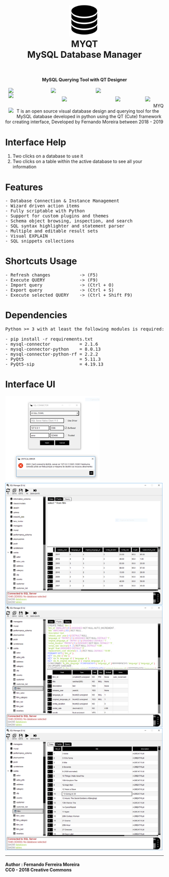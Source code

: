 <h1 align="center">
  <br>
    <img src="assets/Interface/ui_database.png" alt="logo" width="100">
  <br>
  MYQT<br>
  MySQL Database Manager
  <br>
  <br>
</h1>

<h4 align="center">MySQL Querying Tool with QT Designer</h4>

<img src="https://img.shields.io/badge/Status-in%20progress-yellowgreen.svg " width="115" align="left" hspace="10"/>
<img src="https://img.shields.io/github/last-commit/zisongbr/MYQT.svg" width="123" align="left" hspace="10"/>
<img src="https://img.shields.io/github/languages/count/zisongbr/MYQT.svg" width="90" align="left" hspace="10"/>
<img src="https://david-dm.org/zisongbr/MYQT.svg" width="150" align="left" hspace="10"/>

</br>

<img src="https://img.shields.io/badge/contributions-welcome-brightgreen.svg" width="150" align="left" hspace="10" vspace="10"/>
<img src="http://hits.dwyl.io/zisongbr/MYQT.svg" width="75" align="left" hspace="10" vspace="10"/>
<img src="https://img.shields.io/twitter/follow/nando_ferreira2.svg?label=Twitter" align="left" hspace="10" vspace="10"/>
<img src="https://img.shields.io/github/repo-size/zisongbr/MYQT.svg" align="left" hspace="10" vspace="10"/>

</br>

MYQT is an open source visual database design and querying tool for the MySQL database developed in python using the QT (Cute) framework for creating  interface, Developed by Fernando Moreira between 2018 - 2019

# Interface Help
1. Two clicks on a database to use it
2. Two clicks on a table within the active database
to see all your information

# Features
<pre>
- Database Connection & Instance Management
- Wizard driven action items
- Fully scriptable with Python
- Support for custom plugins and themes
- Schema object browsing, inspection, and search
- SQL syntax highlighter and statement parser
- Multiple and editable result sets
- Visual EXPLAIN
- SQL snippets collections
</pre>

# Shortcuts Usage
<pre>
- Refresh changes           -> (F5)
- Execute QUERY             -> (F9) 
- Import query              -> (Ctrl + O) 
- Export query              -> (Ctrl + S) 
- Execute selected QUERY    -> (Ctrl + Shift F9)
</pre>

# Dependencies
<pre>
Python >= 3 with at least the following modules is required:

- pip install -r requirements.txt
- mysql-connector           = 2.1.6
- mysql-connector-python    = 8.0.13
- mysql-connector-python-rf = 2.2.2
- PyQt5                     = 5.11.3
- PyQt5-sip                 = 4.19.13   
</pre>

# Interface UI
<img src="assets/prints/connector.PNG"    alt="Server Connector"  width="300"/></br>
<img src="assets/prints/manager.PNG"      alt="Query Manager"     width="500"/>
<img src="assets/prints/table_script.PNG" alt="Table Types"       width="500"/>
<img src="assets/prints/data.PNG"         alt="Table Content"     width="500"/>


---

#### Author : Fernando Ferreira Moreira <br> CC0 - 2018 Creative Commons

